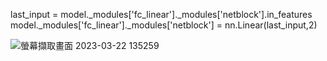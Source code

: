 last_input = model._modules['fc_linear']._modules['netblock'].in_features 
model._modules['fc_linear']._modules['netblock'] = nn.Linear(last_input,2)

![螢幕擷取畫面 2023-03-22 135259](https://user-images.githubusercontent.com/63140563/226814665-cbd37b8e-6c90-4b09-9faf-4619f6138465.png)
